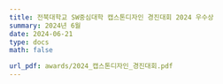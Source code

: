 ```yaml
---
title: 전북대학교 SW중심대학 캡스톤디자인 경진대회 2024 우수상
summary: 2024년 6월
date: 2024-06-21
type: docs
math: false

url_pdf: awards/2024_캡스톤디자인_경진대회.pdf
---
```

